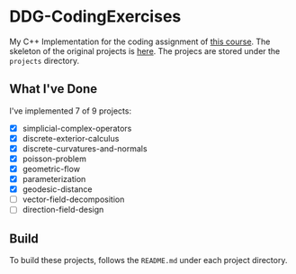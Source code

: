 # DDG-CodingExercises
My C++ Implementation for the coding assignment of [this course](https://brickisland.net/DDGSpring2021/). The skeleton of the original projects is [here](https://github.com/GeometryCollective/ddg-exercises). The projecs are stored under the ```projects``` directory.

## What I've Done
I've implemented 7 of 9 projects:
- [x] simplicial-complex-operators
- [x] discrete-exterior-calculus
- [x] discrete-curvatures-and-normals
- [x] poisson-problem
- [x] geometric-flow
- [x] parameterization
- [x] geodesic-distance
- [ ] vector-field-decomposition
- [ ] direction-field-design

## Build
To build these projects, follows the ```README.md``` under each project directory.

